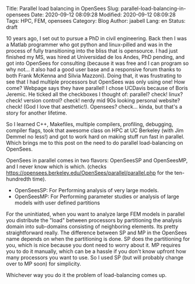 Title: Parallel load balancing in OpenSees
Slug: parallel-load-balancing-in-opensees
Date: 2020-09-12 08:09:28
Modified: 2020-09-12 08:09:28
Tags: HPC, FEM, opensees
Category: Blog
Author: jaabell
Lang: en
Status: draft

10 years ago, I set out to pursue a PhD in civil engineering. Back then I was a Matlab programmer who got python and linux-pilled and was in the process of fully transitioning into the bliss that is opensource. I had just finished my MS, was hired at Universidad de los Andes, PhD pending, and got into OpenSees for consulting (because it was free and I can program so why not... it also had a good user base and a responsive forum thanks to both Frank McKenna and Silvia Mazzoni). Doing that, it was frustrating to see that I had multiple processors but OpenSees was only using one! How come? Webpage says they have parallel! I chose UCDavis because of Boris Jeremic. He ticked all the checkboxes I thought of: parallel? check! linux? check! version control? check! nerdy mid 90s looking personal website? check! (God I love that aesthetic!). Opensees? check... kinda, but that's a story for another lifetime. 

So I learned C++, Makefiles, multiple compilers, profiling, debugging, compiler flags, took that awesome class on HPC at UC Berkeley (with Jim Demmel no less!) and got to work hard on making stuff run fast in parallel. Which brings me to this post on the need to do parallel load-balancing on OpenSees.

OpenSees in parallel comes in two flavors: OpenSeesSP and OpenSeesMP, and I never know which is which. (checks https://opensees.berkeley.edu/OpenSees/parallel/parallel.php for the ten-hundredth time).

+ OpenSeesSP: For Performing analysis of very large models.
+ OpenSeesMP: For Performing parameter studies or analysis of large models with user defined partitions

For the uninitiated, when you want to analyze large FEM models in parallel you distribute the "load" between processors by partitioning the analysis domain into sub-domains consisting of neighboring elements. Its pretty straightforward really. The difference between SP and MP in the OpenSees name depends on when the partitioning is done. SP does the partitioning for you, which is nice because you dont need to worry about it. MP requires you to do it manually, which can be a hassle if you don't know upfront how many processors you want to use. So I used SP (but will probably change over to MP soon) for simplicity. 

Whichever way you do it the problem of load-balancing comes up. 

